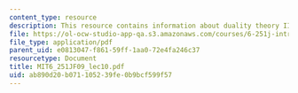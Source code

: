 ```yaml
---
content_type: resource
description: This resource contains information about duality theory II.
file: https://ol-ocw-studio-app-qa.s3.amazonaws.com/courses/6-251j-introduction-to-mathematical-programming-fall-2009/ab890d20b071105239fe0b9bcf599f57_MIT6_251JF09_lec10.pdf
file_type: application/pdf
parent_uid: e0813047-f861-59ff-1aa0-72e4fa246c37
resourcetype: Document
title: MIT6_251JF09_lec10.pdf
uid: ab890d20-b071-1052-39fe-0b9bcf599f57
---
```

